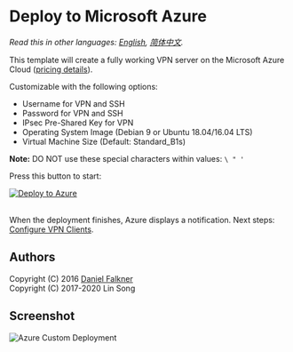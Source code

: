 # Deploy to Microsoft Azure

*Read this in other languages: [English](README.md), [简体中文](README-zh.md).*

This template will create a fully working VPN server on the Microsoft Azure Cloud (<a href="https://azure.microsoft.com/en-us/pricing/details/virtual-machines/" target="_blank">pricing details</a>).

Customizable with the following options:

 - Username for VPN and SSH
 - Password for VPN and SSH
 - IPsec Pre-Shared Key for VPN
 - Operating System Image (Debian 9 or Ubuntu 18.04/16.04 LTS)
 - Virtual Machine Size (Default: Standard_B1s)

**Note:** DO NOT use these special characters within values: `\ " '`

Press this button to start:

<a href="https://portal.azure.com/#create/Microsoft.Template/uri/https%3A%2F%2Fraw.githubusercontent.com%2Fpiratebriggs%2Fsetup-ipsec-vpn%2Fmaster%2Fazure%2Fazuredeploy.json" target="_blank">
    <img src="../docs/images/azure-deploy-button.png" alt="Deploy to Azure" />
</a><br><br>

When the deployment finishes, Azure displays a notification. Next steps: [Configure VPN Clients](../docs/clients.md).

## Authors

Copyright (C) 2016 [Daniel Falkner](https://github.com/derdanu)   
Copyright (C) 2017-2020 Lin Song

## Screenshot

![Azure Custom Deployment](custom_deployment_screenshot.png)
